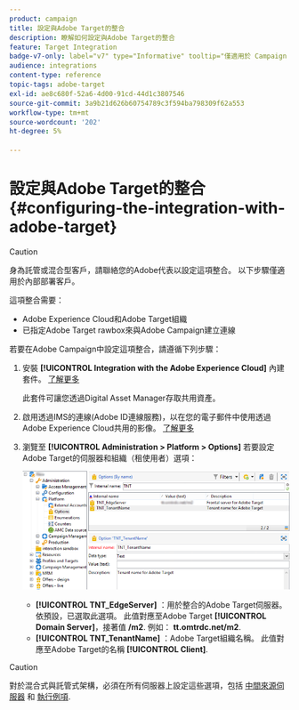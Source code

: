 ```yaml
---
product: campaign
title: 設定與Adobe Target的整合
description: 瞭解如何設定與Adobe Target的整合
feature: Target Integration
badge-v7-only: label="v7" type="Informative" tooltip="僅適用於 Campaign Classic v7"
audience: integrations
content-type: reference
topic-tags: adobe-target
exl-id: ae8c680f-52a6-4d00-91cd-44d1c3807546
source-git-commit: 3a9b21d626b60754789c3f594ba798309f62a553
workflow-type: tm+mt
source-wordcount: '202'
ht-degree: 5%

---
```


# 設定與Adobe Target的整合{#configuring-the-integration-with-adobe-target}




>[!CAUTION]
>
> 身為託管或混合型客戶，請聯絡您的Adobe代表以設定這項整合。 以下步驟僅適用於內部部署客戶。

這項整合需要：

* Adobe Experience Cloud和Adobe Target組織
* 已指定Adobe Target rawbox來與Adobe Campaign建立連線

若要在Adobe Campaign中設定這項整合，請遵循下列步驟：

1. 安裝 **[!UICONTROL Integration with the Adobe Experience Cloud]** 內建套件。 [了解更多](../../platform/using/working-with-data-packages.md#importing-packages)

   此套件可讓您透過Digital Asset Manager存取共用資產。

1. 啟用透過IMS的連線(Adobe ID連線服務)，以在您的電子郵件中使用透過Adobe Experience Cloud共用的影像。 [了解更多](../../integrations/using/about-adobe-id.md)
1. 瀏覽至 **[!UICONTROL Administration > Platform > Options]** 若要設定Adobe Target的伺服器和組織（租使用者）選項：

   ![](assets/tar_options.png)

   * **[!UICONTROL TNT_EdgeServer]** ：用於整合的Adobe Target伺服器。 依預設，已選取此選項。 此值對應至Adobe Target **[!UICONTROL Domain Server]**，接著值 **/m2**. 例如： **tt.omtrdc.net/m2**.
   * **[!UICONTROL TNT_TenantName]** ：Adobe Target組織名稱。 此值對應至Adobe Target的名稱 **[!UICONTROL Client]**.


>[!CAUTION]
>
>對於混合式與託管式架構，必須在所有伺服器上設定這些選項，包括 [中間來源伺服器](../../installation/using/mid-sourcing-server.md) 和 [執行例項](../../message-center/using/configuring-instances.md#execution-instance).